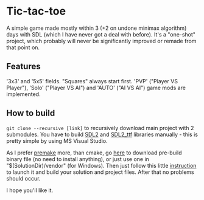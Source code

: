 # Tic-tac-toe
A simple game made mostly within 3 (+2 on undone minimax algorithm) days with SDL (which I have never got a deal with before). It's a "one-shot" project, which probably will never be significantly improved or remade from that point on.

## Features
'3x3' and '5x5' fields. "Squares" always start first.
'PVP' ("Player VS Player"), 'Solo' ("Player VS AI") and 'AUTO' ("AI VS AI") game mods are implemented.

## How to build
`git clone --recursive [link]` to recursively download main project with 2 submodules.
You have to build [SDL2](https://github.com/libsdl-org/SDL) and [SDL2_ttf](https://github.com/libsdl-org/SDL_ttf) libraries manually - this is pretty simple by using MS Visual Studio.

As I prefer [premake](https://premake.github.io) more, than cmake, go [here](https://premake.github.io/download) to download pre-build binary file (no need to install anything), or just use one in "$(SolutionDir)/vendor" (for Windows). Then just follow this little [instruction](https://premake.github.io/docs/Using-Premake) to launch it and build your solution and project files. After that no problems should occur.

I hope you'll like it.